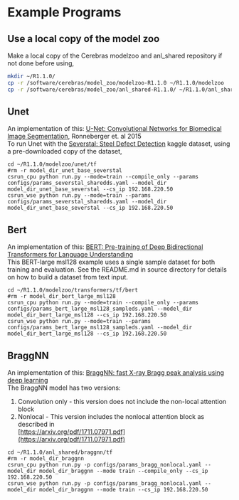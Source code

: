 # Example Programs

## Use a local copy of the model zoo
Make a local copy of the Cerebras modelzoo and anl_shared repository if not done before using,  

```bash
mkdir ~/R1.1.0/
cp -r /software/cerebras/model_zoo/modelzoo-R1.1.0 ~/R1.1.0/modelzoo
cp -r /software/cerebras/model_zoo/anl_shared-R1.1.0/ ~/R1.1.0/anl_shared
```


## Unet
An implementation of this: [U-Net: Convolutional Networks for Biomedical Image Segmentation](https://arxiv.org/pdf/1505.04597.pdf), Ronneberger et.  al 2015<br>
To run Unet with the <a href="https://www.kaggle.com/c/severstal-steel-defect-detection">Severstal: Steel Defect Detection</a> kaggle dataset, using a pre-downloaded copy of the dataset,

```console
cd ~/R1.1.0/modelzoo/unet/tf
#rm -r model_dir_unet_base_severstal
csrun_cpu python run.py --mode=train --compile_only --params configs/params_severstal_sharedds.yaml --model_dir model_dir_unet_base_severstal --cs_ip 192.168.220.50
csrun_wse python run.py --mode=train --params configs/params_severstal_sharedds.yaml --model_dir model_dir_unet_base_severstal --cs_ip 192.168.220.50
```
## Bert
An implementation of this: [BERT: Pre-training of Deep Bidirectional Transformers for Language Understanding](https://arxiv.org/abs/1810.04805)<br>
This BERT-large msl128 example uses a single sample dataset for both training and evaluation. See the README.md in source directory for details on how to build a dataset from text input.
```console
cd ~/R1.1.0/modelzoo/transformers/tf/bert
#rm -r model_dir_bert_large_msl128
csrun_cpu python run.py --mode=train --compile_only --params configs/params_bert_large_msl128_sampleds.yaml --model_dir model_dir_bert_large_msl128 --cs_ip 192.168.220.50
csrun_wse python run.py --mode=train --params configs/params_bert_large_msl128_sampleds.yaml --model_dir model_dir_bert_large_msl128 --cs_ip 192.168.220.50
```

## BraggNN
An implementation of this: [BraggNN: fast X-ray Bragg peak analysis using deep
learning](https://journals.iucr.org/m/issues/2022/01/00/fs5198/fs5198.pdf)<br>
The BraggNN model has two versions:<br>
1) Convolution only - this version does not include the non-local attention block<br>
2) Nonlocal - This version includes the nonlocal attention block as described in  <br>
[https://arxiv.org/pdf/1711.07971.pdf](https://arxiv.org/pdf/1711.07971.pdf)

```console
cd ~/R1.1.0/anl_shared/braggnn/tf
#rm -r model_dir_braggnn
csrun_cpu python run.py -p configs/params_bragg_nonlocal.yaml --model_dir model_dir_braggnn --mode train --compile_only --cs_ip 192.168.220.50
csrun_wse python run.py -p configs/params_bragg_nonlocal.yaml --model_dir model_dir_braggnn --mode train --cs_ip 192.168.220.50
```


